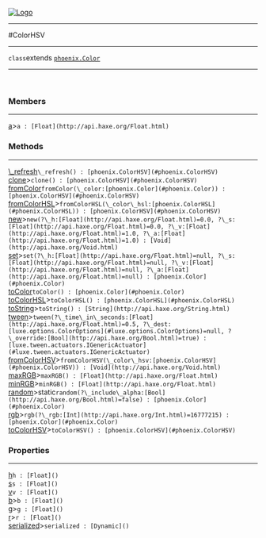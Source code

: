 
[![Logo](../../images/logo.png)](../../api/index.html)

---



#ColorHSV



---

`class`extends <code><span>[phoenix.Color]()</span></code>
<span class="meta">

</span>


---

&nbsp;
&nbsp;

<h3>Members</h3> <hr/><span class="member apipage">
            <a name="a"><a class="lift" href="#a">a</a></a><a title="inherited from phoenix.Color" class="tooltip inherited">&gt;</a><code class="signature apipage">a : [Float](http://api.haxe.org/Float.html)</code><br/></span>
        <span class="small_desc_flat"></span>

<h3>Methods</h3> <hr/><span class="method apipage">
            <a name="_refresh"><a class="lift" href="#_refresh">\_refresh</a></a><code class="signature apipage">\_refresh() : [phoenix.ColorHSV](#phoenix.ColorHSV)</code><br/><span class="small_desc_flat"></span>
        </span>
    <span class="method apipage">
            <a name="clone"><a class="lift" href="#clone">clone</a></a><a title="inherited from phoenix.Color" class="tooltip inherited">&gt;</a><code class="signature apipage">clone() : [phoenix.ColorHSV](#phoenix.ColorHSV)</code><br/><span class="small_desc_flat"></span>
        </span>
    <span class="method apipage">
            <a name="fromColor"><a class="lift" href="#fromColor">fromColor</a></a><code class="signature apipage">fromColor(\_color:<span>[phoenix.Color](#phoenix.Color)</span>) : [phoenix.ColorHSV](#phoenix.ColorHSV)</code><br/><span class="small_desc_flat"></span>
        </span>
    <span class="method apipage">
            <a name="fromColorHSL"><a class="lift" href="#fromColorHSL">fromColorHSL</a></a><a title="inherited from phoenix.Color" class="tooltip inherited">&gt;</a><code class="signature apipage">fromColorHSL(\_color\_hsl:<span>[phoenix.ColorHSL](#phoenix.ColorHSL)</span>) : [phoenix.ColorHSV](#phoenix.ColorHSV)</code><br/><span class="small_desc_flat"></span>
        </span>
    <span class="method apipage">
            <a name="new"><a class="lift" href="#new">new</a></a><a title="inherited from phoenix.Color" class="tooltip inherited">&gt;</a><code class="signature apipage">new(?\_h:<span>[Float](http://api.haxe.org/Float.html)=0.0</span>, ?\_s:<span>[Float](http://api.haxe.org/Float.html)=0.0</span>, ?\_v:<span>[Float](http://api.haxe.org/Float.html)=1.0</span>, ?\_a:<span>[Float](http://api.haxe.org/Float.html)=1.0</span>) : [Void](http://api.haxe.org/Void.html)</code><br/><span class="small_desc_flat"></span>
        </span>
    <span class="method apipage">
            <a name="set"><a class="lift" href="#set">set</a></a><a title="inherited from phoenix.Color" class="tooltip inherited">&gt;</a><code class="signature apipage">set(?\_h:<span>[Float](http://api.haxe.org/Float.html)=null</span>, ?\_s:<span>[Float](http://api.haxe.org/Float.html)=null</span>, ?\_v:<span>[Float](http://api.haxe.org/Float.html)=null</span>, ?\_a:<span>[Float](http://api.haxe.org/Float.html)=null</span>) : [phoenix.Color](#phoenix.Color)</code><br/><span class="small_desc_flat"></span>
        </span>
    <span class="method apipage">
            <a name="toColor"><a class="lift" href="#toColor">toColor</a></a><code class="signature apipage">toColor() : [phoenix.Color](#phoenix.Color)</code><br/><span class="small_desc_flat"></span>
        </span>
    <span class="method apipage">
            <a name="toColorHSL"><a class="lift" href="#toColorHSL">toColorHSL</a></a><a title="inherited from phoenix.Color" class="tooltip inherited">&gt;</a><code class="signature apipage">toColorHSL() : [phoenix.ColorHSL](#phoenix.ColorHSL)</code><br/><span class="small_desc_flat"></span>
        </span>
    <span class="method apipage">
            <a name="toString"><a class="lift" href="#toString">toString</a></a><a title="inherited from phoenix.Color" class="tooltip inherited">&gt;</a><code class="signature apipage">toString() : [String](http://api.haxe.org/String.html)</code><br/><span class="small_desc_flat"></span>
        </span>
    <span class="method apipage">
            <a name="tween"><a class="lift" href="#tween">tween</a></a><a title="inherited from phoenix.Color" class="tooltip inherited">&gt;</a><code class="signature apipage">tween(?\_time\_in\_seconds:<span>[Float](http://api.haxe.org/Float.html)=0.5</span>, ?\_dest:<span>[luxe.options.ColorOptions](#luxe.options.ColorOptions)=null</span>, ?\_override:<span>[Bool](http://api.haxe.org/Bool.html)=true</span>) : [luxe.tween.actuators.IGenericActuator](#luxe.tween.actuators.IGenericActuator)</code><br/><span class="small_desc_flat"></span>
        </span>
    <span class="method apipage">
            <a name="fromColorHSV"><a class="lift" href="#fromColorHSV">fromColorHSV</a></a><a title="inherited from phoenix.Color" class="tooltip inherited">&gt;</a><code class="signature apipage">fromColorHSV(\_color\_hsv:<span>[phoenix.ColorHSV](#phoenix.ColorHSV)</span>) : [Void](http://api.haxe.org/Void.html)</code><br/><span class="small_desc_flat"></span>
        </span>
    <span class="method apipage">
            <a name="maxRGB"><a class="lift" href="#maxRGB">maxRGB</a></a><a title="inherited from phoenix.Color" class="tooltip inherited">&gt;</a><code class="signature apipage">maxRGB() : [Float](http://api.haxe.org/Float.html)</code><br/><span class="small_desc_flat"></span>
        </span>
    <span class="method apipage">
            <a name="minRGB"><a class="lift" href="#minRGB">minRGB</a></a><a title="inherited from phoenix.Color" class="tooltip inherited">&gt;</a><code class="signature apipage">minRGB() : [Float](http://api.haxe.org/Float.html)</code><br/><span class="small_desc_flat"></span>
        </span>
    <span class="method apipage">
            <a name="random"><a class="lift" href="#random">random</a></a><a title="inherited from phoenix.Color" class="tooltip inherited">&gt;</a><span class="inline-block static">static</span><code class="signature apipage">random(?\_include\_alpha:<span>[Bool](http://api.haxe.org/Bool.html)=false</span>) : [phoenix.Color](#phoenix.Color)</code><br/><span class="small_desc_flat"></span>
        </span>
    <span class="method apipage">
            <a name="rgb"><a class="lift" href="#rgb">rgb</a></a><a title="inherited from phoenix.Color" class="tooltip inherited">&gt;</a><code class="signature apipage">rgb(?\_rgb:<span>[Int](http://api.haxe.org/Int.html)=16777215</span>) : [phoenix.Color](#phoenix.Color)</code><br/><span class="small_desc_flat"></span>
        </span>
    <span class="method apipage">
            <a name="toColorHSV"><a class="lift" href="#toColorHSV">toColorHSV</a></a><a title="inherited from phoenix.Color" class="tooltip inherited">&gt;</a><code class="signature apipage">toColorHSV() : [phoenix.ColorHSV](#phoenix.ColorHSV)</code><br/><span class="small_desc_flat"></span>
        </span>
    

<h3>Properties</h3> <hr/><span class="property apipage">
            <a name="h"><a class="lift" href="#h">h</a></a><code class="signature apipage">h : [Float]()</code><br/><span class="small_desc_flat"></span>
        </span><span class="property apipage">
            <a name="s"><a class="lift" href="#s">s</a></a><code class="signature apipage">s : [Float]()</code><br/><span class="small_desc_flat"></span>
        </span><span class="property apipage">
            <a name="v"><a class="lift" href="#v">v</a></a><code class="signature apipage">v : [Float]()</code><br/><span class="small_desc_flat"></span>
        </span><span class="property apipage">
            <a name="b"><a class="lift" href="#b">b</a></a><a title="inherited from phoenix.Color" class="tooltip inherited">&gt;</a><code class="signature apipage">b : [Float]()</code><br/><span class="small_desc_flat"></span>
        </span><span class="property apipage">
            <a name="g"><a class="lift" href="#g">g</a></a><a title="inherited from phoenix.Color" class="tooltip inherited">&gt;</a><code class="signature apipage">g : [Float]()</code><br/><span class="small_desc_flat"></span>
        </span><span class="property apipage">
            <a name="r"><a class="lift" href="#r">r</a></a><a title="inherited from phoenix.Color" class="tooltip inherited">&gt;</a><code class="signature apipage">r : [Float]()</code><br/><span class="small_desc_flat"></span>
        </span><span class="property apipage">
            <a name="serialized"><a class="lift" href="#serialized">serialized</a></a><a title="inherited from phoenix.Color" class="tooltip inherited">&gt;</a><code class="signature apipage">serialized : [Dynamic]()</code><br/><span class="small_desc_flat"></span>
        </span>

&nbsp;
&nbsp;
&nbsp;